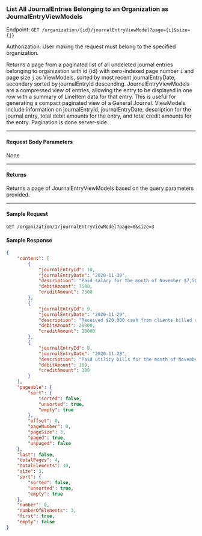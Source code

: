 ### List All JournalEntries Belonging to an Organization as JournalEntryViewModels
Endpoint: `GET /organization/{id}/journalEntryViewModel?page={i}&size={j}`

Authorization: User making the request must belong to the specified organization.

Returns a page from a paginated list of all undeleted journal entries belonging to organization with id {id} with zero-indexed page number  `i` and page size `j` as ViewModels, sorted by most recent journalEntryDate, secondary sorted by journalEntryId descending. JournalEntryViewModels are a compressed view of entries, allowing the entry to be displayed in one row with a summary of LineItem data for that entry. This is useful for generating a compact paginated view of a General Journal. ViewModels include information on journalEntryId, journalEntryDate, description for the journal entry, total debit amounts for the entry, and total credit amounts for the entry. Pagination is done server-side.
___

#### Request Body Parameters
None
___
#### Returns
Returns a page of JournalEntryViewModels based on the query parameters provided.
___

#### Sample Request
`GET /organization/1/journalEntryViewModel?page=0&size=3`
<br />

#### Sample Response
```json 
{
    "content": [
        {
            "journalEntryId": 10,
            "journalEntryDate": "2020-11-30",
            "description": "Paid salary for the month of November $7,500",
            "debitAmount": 7500,
            "creditAmount": 7500
        },
        {
            "journalEntryId": 9,
            "journalEntryDate": "2020-11-29",
            "description": "Received $20,000 cash from clients billed on November 21.",
            "debitAmount": 20000,
            "creditAmount": 20000
        },
        {
            "journalEntryId": 8,
            "journalEntryDate": "2020-11-28",
            "description": "Paid utility bills for the month of November $180.",
            "debitAmount": 180,
            "creditAmount": 180
        }
    ],
    "pageable": {
        "sort": {
            "sorted": false,
            "unsorted": true,
            "empty": true
        },
        "offset": 0,
        "pageNumber": 0,
        "pageSize": 3,
        "paged": true,
        "unpaged": false
    },
    "last": false,
    "totalPages": 4,
    "totalElements": 10,
    "size": 3,
    "sort": {
        "sorted": false,
        "unsorted": true,
        "empty": true
    },
    "number": 0,
    "numberOfElements": 3,
    "first": true,
    "empty": false
}
```

